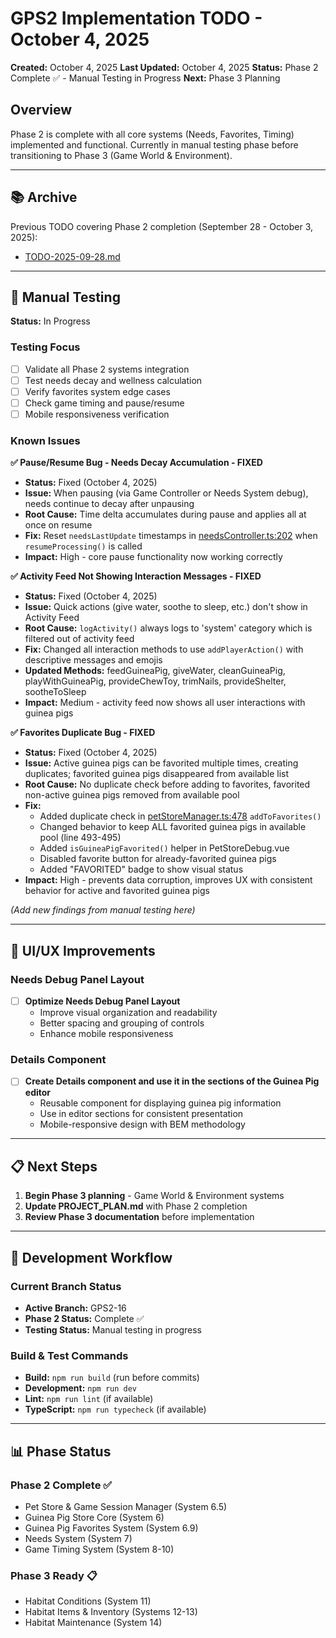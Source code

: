 # GPS2 Implementation TODO - October 4, 2025

**Created:** October 4, 2025
**Last Updated:** October 4, 2025
**Status:** Phase 2 Complete ✅ - Manual Testing in Progress
**Next:** Phase 3 Planning

## Overview

Phase 2 is complete with all core systems (Needs, Favorites, Timing) implemented and functional. Currently in manual testing phase before transitioning to Phase 3 (Game World & Environment).

---

## 📚 **Archive**

Previous TODO covering Phase 2 completion (September 28 - October 3, 2025):
- [TODO-2025-09-28.md](TODO-2025-09-28.md)

---

## 🧪 **Manual Testing**

**Status:** In Progress

### Testing Focus
- [ ] Validate all Phase 2 systems integration
- [ ] Test needs decay and wellness calculation
- [ ] Verify favorites system edge cases
- [ ] Check game timing and pause/resume
- [ ] Mobile responsiveness verification

### Known Issues

**✅ Pause/Resume Bug - Needs Decay Accumulation - FIXED**
- **Status:** Fixed (October 4, 2025)
- **Issue:** When pausing (via Game Controller or Needs System debug), needs continue to decay after unpausing
- **Root Cause:** Time delta accumulates during pause and applies all at once on resume
- **Fix:** Reset `needsLastUpdate` timestamps in [needsController.ts:202](src/stores/needsController.ts#L202) when `resumeProcessing()` is called
- **Impact:** High - core pause functionality now working correctly

**✅ Activity Feed Not Showing Interaction Messages - FIXED**
- **Status:** Fixed (October 4, 2025)
- **Issue:** Quick actions (give water, soothe to sleep, etc.) don't show in Activity Feed
- **Root Cause:** `logActivity()` always logs to 'system' category which is filtered out of activity feed
- **Fix:** Changed all interaction methods to use `addPlayerAction()` with descriptive messages and emojis
- **Updated Methods:** feedGuineaPig, giveWater, cleanGuineaPig, playWithGuineaPig, provideChewToy, trimNails, provideShelter, sootheToSleep
- **Impact:** Medium - activity feed now shows all user interactions with guinea pigs

**✅ Favorites Duplicate Bug - FIXED**
- **Status:** Fixed (October 4, 2025)
- **Issue:** Active guinea pigs can be favorited multiple times, creating duplicates; favorited guinea pigs disappeared from available list
- **Root Cause:** No duplicate check before adding to favorites, favorited non-active guinea pigs removed from available pool
- **Fix:**
  - Added duplicate check in [petStoreManager.ts:478](src/stores/petStoreManager.ts#L478) `addToFavorites()`
  - Changed behavior to keep ALL favorited guinea pigs in available pool (line 493-495)
  - Added `isGuineaPigFavorited()` helper in PetStoreDebug.vue
  - Disabled favorite button for already-favorited guinea pigs
  - Added "FAVORITED" badge to show visual status
- **Impact:** High - prevents data corruption, improves UX with consistent behavior for active and favorited guinea pigs

_(Add new findings from manual testing here)_

---

## 🎨 **UI/UX Improvements**

### Needs Debug Panel Layout
- [ ] **Optimize Needs Debug Panel Layout**
  - Improve visual organization and readability
  - Better spacing and grouping of controls
  - Enhance mobile responsiveness

### Details Component
- [ ] **Create Details component and use it in the sections of the Guinea Pig editor**
  - Reusable component for displaying guinea pig information
  - Use in editor sections for consistent presentation
  - Mobile-responsive design with BEM methodology

---

## 📋 **Next Steps**

1. **Begin Phase 3 planning** - Game World & Environment systems
2. **Update PROJECT_PLAN.md** with Phase 2 completion
3. **Review Phase 3 documentation** before implementation

---

## 🔧 **Development Workflow**

### Current Branch Status
- **Active Branch:** GPS2-16
- **Phase 2 Status:** Complete ✅
- **Testing Status:** Manual testing in progress

### Build & Test Commands
- **Build:** `npm run build` (run before commits)
- **Development:** `npm run dev`
- **Lint:** `npm run lint` (if available)
- **TypeScript:** `npm run typecheck` (if available)

---

## 📊 **Phase Status**

### Phase 2 Complete ✅
- Pet Store & Game Session Manager (System 6.5)
- Guinea Pig Store Core (System 6)
- Guinea Pig Favorites System (System 6.9)
- Needs System (System 7)
- Game Timing System (System 8-10)

### Phase 3 Ready 📋
- Habitat Conditions (System 11)
- Habitat Items & Inventory (Systems 12-13)
- Habitat Maintenance (System 14)
